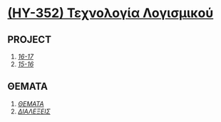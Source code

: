 # [(ΗΥ-352) Τεχνολογία Λογισμικού](http://www.csd.uoc.gr/~hy352/)

## PROJECT

1. _[16-17](https://github.com/keybraker/json-implementation)_
2. _[15-16](https://github.com/keybraker/Computer-Science-Department-Wiki/tree/master/ΜΑΘΗΜΑΤΑ/ΗΥ-352/PROJECT_15-16)_

## ΘΕΜΑΤΑ

1. _[ΘΕΜΑΤΑ](https://github.com/keybraker/Computer-Science-Department-Wiki/tree/master/ΜΑΘΗΜΑΤΑ/ΗΥ-352/ΘΕΜΑΤΑ)_
2. _[ΔΙΑΛΕΞΕΙΣ](https://onedrive.live.com/?authkey=%21APZzhcZ0wqmY39A&id=57756363E00B02E3%219214&cid=57756363E00B02E3)_
